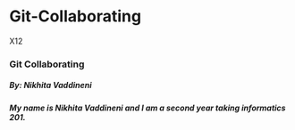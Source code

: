 # Git-Collaborating
X12



### Git Collaborating
##### By: Nikhita Vaddineni

##### My name is Nikhita Vaddineni and I am a second year taking informatics 201. 

